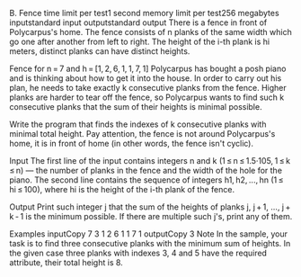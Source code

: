 B. Fence
time limit per test1 second
memory limit per test256 megabytes
inputstandard input
outputstandard output
There is a fence in front of Polycarpus's home. The fence consists of n planks of the same width which go one after another from left to right. The height of the i-th plank is hi meters, distinct planks can have distinct heights.

Fence for n = 7 and h = [1, 2, 6, 1, 1, 7, 1]
Polycarpus has bought a posh piano and is thinking about how to get it into the house. In order to carry out his plan, he needs to take exactly k consecutive planks from the fence. Higher planks are harder to tear off the fence, so Polycarpus wants to find such k consecutive planks that the sum of their heights is minimal possible.

Write the program that finds the indexes of k consecutive planks with minimal total height. Pay attention, the fence is not around Polycarpus's home, it is in front of home (in other words, the fence isn't cyclic).

Input
The first line of the input contains integers n and k (1 ≤ n ≤ 1.5·105, 1 ≤ k ≤ n) — the number of planks in the fence and the width of the hole for the piano. The second line contains the sequence of integers h1, h2, ..., hn (1 ≤ hi ≤ 100), where hi is the height of the i-th plank of the fence.

Output
Print such integer j that the sum of the heights of planks j, j + 1, ..., j + k - 1 is the minimum possible. If there are multiple such j's, print any of them.

Examples
inputCopy
7 3
1 2 6 1 1 7 1
outputCopy
3
Note
In the sample, your task is to find three consecutive planks with the minimum sum of heights. In the given case three planks with indexes 3, 4 and 5 have the required attribute, their total height is 8.

